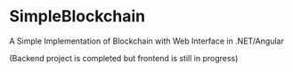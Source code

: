 # SimpleBlockchain
A Simple Implementation of Blockchain with Web Interface in .NET/Angular

(Backend project is completed but frontend is still in progress)

